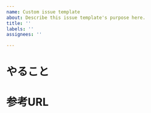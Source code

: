 ```yaml
---
name: Custom issue template
about: Describe this issue template's purpose here.
title: ''
labels: ''
assignees: ''

---
```


# やること


# 参考URL
